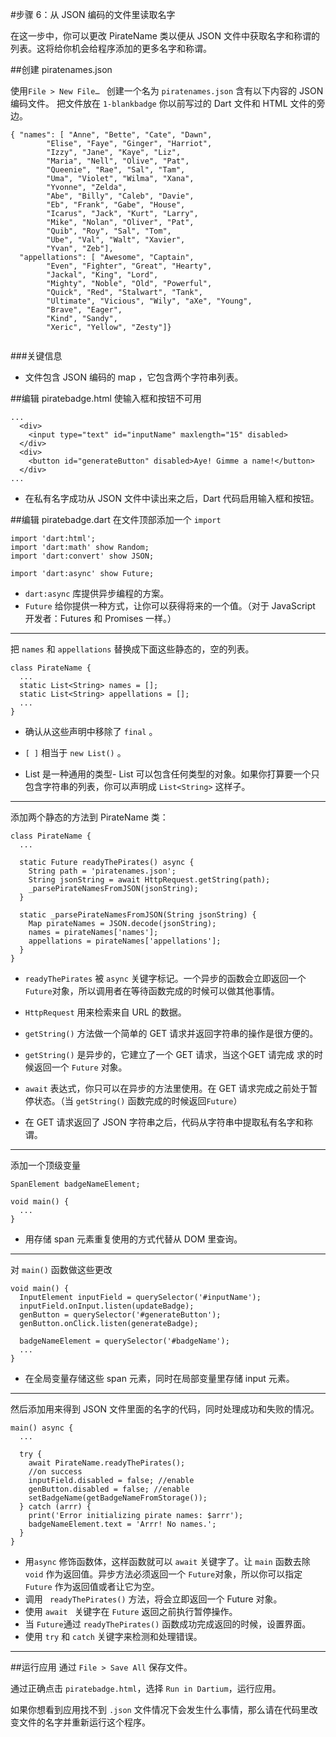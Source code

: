 #步骤 6：从 JSON 编码的文件里读取名字

在这一步中，你可以更改 PirateName 类以便从 JSON 文件中获取名字和称谓的列表。这将给你机会给程序添加的更多名字和称谓。 

##创建 piratenames.json  
 
使用`File > New File… ` 创建一个名为 `piratenames.json` 含有以下内容的 JSON 编码文件。
把文件放在 `1-blankbadge` 你以前写过的 Dart 文件和 HTML 文件的旁边。

```
{ "names": [ "Anne", "Bette", "Cate", "Dawn",
        "Elise", "Faye", "Ginger", "Harriot",
        "Izzy", "Jane", "Kaye", "Liz",
        "Maria", "Nell", "Olive", "Pat",
        "Queenie", "Rae", "Sal", "Tam",
        "Uma", "Violet", "Wilma", "Xana",
        "Yvonne", "Zelda",
        "Abe", "Billy", "Caleb", "Davie",
        "Eb", "Frank", "Gabe", "House",
        "Icarus", "Jack", "Kurt", "Larry",
        "Mike", "Nolan", "Oliver", "Pat",
        "Quib", "Roy", "Sal", "Tom",
        "Ube", "Val", "Walt", "Xavier",
        "Yvan", "Zeb"],
  "appellations": [ "Awesome", "Captain",
        "Even", "Fighter", "Great", "Hearty",
        "Jackal", "King", "Lord",
        "Mighty", "Noble", "Old", "Powerful",
        "Quick", "Red", "Stalwart", "Tank",
        "Ultimate", "Vicious", "Wily", "aXe", "Young",
        "Brave", "Eager",
        "Kind", "Sandy",
        "Xeric", "Yellow", "Zesty"]}
        
```

###关键信息

- 文件包含 JSON 编码的 map ，它包含两个字符串列表。

##编辑 piratebadge.html
使输入框和按钮不可用

```
...
  <div>
    <input type="text" id="inputName" maxlength="15" disabled>
  </div>
  <div>
    <button id="generateButton" disabled>Aye! Gimme a name!</button>
  </div>
...

```
- 在私有名字成功从 JSON 文件中读出来之后，Dart 代码启用输入框和按钮。

##编辑 piratebadge.dart
在文件顶部添加一个 `import`  

```
import 'dart:html';
import 'dart:math' show Random;
import 'dart:convert' show JSON;

import 'dart:async' show Future;

```  

- `dart:async` 库提供异步编程的方案。
-  `Future` 给你提供一种方式，让你可以获得将来的一个值。（对于 JavaScript 开发者：Futures 和 Promises 一样。）

---
把 `names` 和 `appellations` 替换成下面这些静态的，空的列表。

```
class PirateName {
  ...
  static List<String> names = [];
  static List<String> appellations = [];
  ...
}
```
- 确认从这些声明中移除了 `final` 。 

- `[ ]` 相当于 `new List()` 。  

- List 是一种通用的类型- List 可以包含任何类型的对象。如果你打算要一个只包含字符串的列表，你可以声明成 `List<String>` 这样子。
___
添加两个静态的方法到 PirateName 类：

```
class PirateName {
  ...

  static Future readyThePirates() async {
    String path = 'piratenames.json';
    String jsonString = await HttpRequest.getString(path);
    _parsePirateNamesFromJSON(jsonString);
  }
  
  static _parsePirateNamesFromJSON(String jsonString) {
    Map pirateNames = JSON.decode(jsonString);
    names = pirateNames['names'];
    appellations = pirateNames['appellations'];
  }
}
```  
- `readyThePirates` 被 `async` 关键字标记。一个异步的函数会立即返回一个 `Future`对象，所以调用者在等待函数完成的时候可以做其他事情。

- `HttpRequest` 用来检索来自 URL 的数据。

-  `getString()` 方法做一个简单的 GET 请求并返回字符串的操作是很方便的。

-  `getString()` 是异步的，它建立了一个 GET 请求，当这个GET 请完成 求的时候返回一个 `Future` 对象。

-  `await` 表达式，你只可以在异步的方法里使用。在 GET 请求完成之前处于暂停状态。（当 `getString()` 函数完成的时候返回`Future`）
-  在 GET 请求返回了 JSON 字符串之后，代码从字符串中提取私有名字和称谓。

---
添加一个顶级变量

```
SpanElement badgeNameElement;

void main() {
  ...
}
```
- 用存储  span 元素重复使用的方式代替从 DOM 里查询。
___ 

对 `main()` 函数做这些更改

```
void main() {
  InputElement inputField = querySelector('#inputName');
  inputField.onInput.listen(updateBadge);
  genButton = querySelector('#generateButton');
  genButton.onClick.listen(generateBadge);
  
  badgeNameElement = querySelector('#badgeName');
  ...
}
```
- 在全局变量存储这些 span 元素，同时在局部变量里存储 input 元素。

___
然后添加用来得到 JSON 文件里面的名字的代码，同时处理成功和失败的情况。

```
main() async {
  ...
  
  try {
    await PirateName.readyThePirates();
    //on success
    inputField.disabled = false; //enable
    genButton.disabled = false; //enable
    setBadgeName(getBadgeNameFromStorage());
  } catch (arrr) {
    print('Error initializing pirate names: $arrr');
    badgeNameElement.text = 'Arrr! No names.';
  }
}
```

- 用`async` 修饰函数体，这样函数就可以 `await` 关键字了。让 `main` 函数去除 `void` 作为返回值。异步方法必须返回一个 `Future`对象，所以你可以指定 `Future` 作为返回值或者让它为空。
- 调用 ` readyThePirates()` 方法，将会立即返回一个 Future 对象。
- 使用 `await ` 关键字在 `Future` 返回之前执行暂停操作。
- 当 `Future`通过 `readyThePirates()` 函数成功完成返回的时候，设置界面。
- 使用 `try` 和 `catch` 关键字来检测和处理错误。
___

##运行应用
通过 `File > Save All` 保存文件。

通过正确点击 `piratebadge.html`，选择 `Run in Dartium`，运行应用。

如果你想看到应用找不到 `.json` 文件情况下会发生什么事情，那么请在代码里改变文件的名字并重新运行这个程序。

